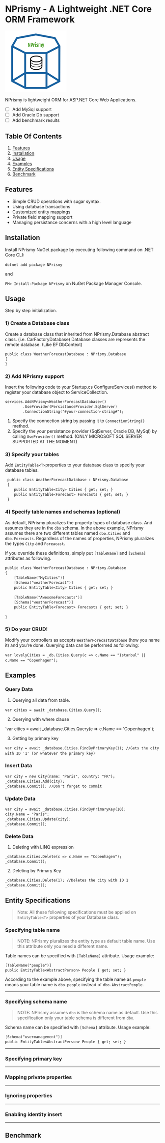 
# NPrismy - A Lightweight .NET Core ORM Framework

![NPrismy](https://raw.githubusercontent.com/fatihdumanli/NPrismy/master/nprismy-logo.png)

NPrismy is lightweight ORM for ASP.NET Core Web Applications. 

- [ ] Add MySql support
- [ ] Add Oracle Db support
- [ ] Add benchmark results

## Table Of Contents
1. [Features](#features)
2. [Installation](#installation)
3. [Usage](#usage)
4. [Examples](#examples)
5. [Entity Specifications](#entityspecifications)
6. [Benchmark](#benchmark)

## Features
* Simple CRUD operations with sugar syntax.
* Using database transactions
* Customized entity mappings
* Private field mapping support
* Managing persistance concerns with a high level language

## Installation
Install NPrismy NuGet package by executing following command on .NET Core CLI:

`dotnet add package NPrismy`

and

`PM> Install-Package NPrismy` on NuGet Package Manager Console.

## Usage

Step by step initialization.

### 1) Create a Database class

Create a database class that inherited from NPrismy.Database abstract class. (i.e. CarFactoryDatabase) Database classes are represents the remote database. (Like EF DbContext)

```
public class WeatherForecastDatabase : NPrismy.Database
{   
}   
```

### 2) Add NPrismy support

Insert the following code to your Startup.cs ConfigureServices() method to register your database object to ServiceCollection. 
```
services.AddNPrismy<WeatherForecastDatabase>()
        .UseProvider(PersistanceProvider.SqlServer)
        .ConnectionString("#your-connection-string#");
```

1. Specify the connection string by passing it to `ConnectionString()` method.  
2. Specify the your persistance provider (SqlServer, Oracle DB, MySql) by calling `UseProvider()` method. (ONLY MICROSOFT SQL SERVER SUPPORTED AT THE MOMENT)

### 3) Specify your tables

Add `EntityTable<T>`properties to your database class to specify your database tables.

```
 public class WeatherForecastDatabase : NPrismy.Database
 {   
    public EntityTable<City> Cities { get; set; }
    public EntityTable<Forecast> Forecasts { get; set; }
 }
```

### 4) Specify table names and schemas (optional)

As default, NPrismy pluralizes the property types of database class. And assumes they are in the `dbo` schema. In the above example, NPrismy assumes there are two different tables named `dbo.Cities` and `dbo.Forecasts`. Regardless of the names of properties, NPrismy pluralizes the types `City` and `Foreacast`.

If you override these definitions, simply put `[TableName]` and `[Schema]` attributes as following.

```
public class WeatherForecastDatabase : NPrismy.Database
{  
    [TableName("MyCities")]
    [Schema("weatherForecast")]
    public EntityTable<City> Cities { get; set; }
       
    [TableName("AwesomeForecasts")]
    [Schema("weatherForecast")]
    public EntityTable<Forecast> Forecasts { get; set; }

}   
```
### 5) Do your CRUD!

Modify your controllers as accepts `WeatherForecastDatabase` (how you name it) and you're done. Querying data can be performed as following:

`var lovelyCities = _db.Cities.Query(c => c.Name == "Istanbul" || c.Name == "Copenhagen");`

## Examples

### Query Data

1. Querying all data from table.

`var cities = await _database.Cities.Query();`

2. Querying with where clause

`var cities = await _database.Cities.Query(c => c.Name == 'Copenhagen');

3. Getting by primary key

`var city = await _database.Cities.FindByPrimaryKey(1); //Gets the city with ID '1' (or whatever the primary key)`


### Insert Data

```
var city = new City(name: "Paris", country: "FR");
_database.Cities.Add(city);
_database.Commit(); //Don't forget to commit
```

### Update Data

```
var city = await _database.Cities.FindByPrimaryKey(10);
city.Name = "Paris";
_database.Cities.Update(city);
_database.Commit();
```

### Delete Data

1. Deleting with LINQ expression

```
_database.Cities.Delete(c => c.Name == "Copenhagen");
_database.Commit();
```

2. Deleting by Primary Key

```
_database.Cities.Delete(1); //Deletes the city with ID 1
_database.Commit();
```

## Entity Specifications
> Note: All these following specifications must be applied on `EntityTable<T>` properties of your Database class.

### Specifying table name
> NOTE: NPrismy pluralizes the entity type as default table name. Use this attribute only you need a different name.

Table names can be specified with `[TableName]` attribute. 
Usage example:
```
[TableName("people")]
public EntityTable<AbstractPerson> People { get; set; }
```
According to the example above, specifying the table name as `people` means your table name is `dbo.people` instead of `dbo.AbstractPeople`.
***
### Specifying schema name

> NOTE: NPrismy assumes `dbo` is the schema name as default. Use this specification only your table schema is different from `dbo`.

 Schema name can be specified with `[Schema]` attribute.
 Usage example:
 ```
 [Schema("usermanagement")]
public EntityTable<AbstractPerson> People { get; set; }
 ```
***

### Specifying primary key

*** 
### Mapping private properties

***
### Ignoring properties
***
### Enabling identity insert
***

## Benchmark
